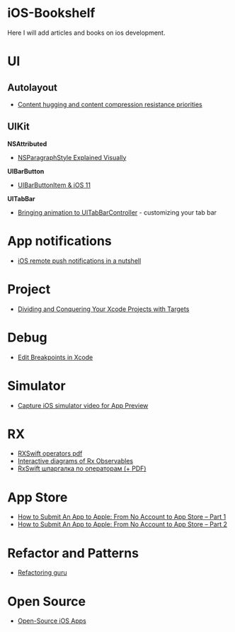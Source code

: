 # iOS-Bookshelf
Here I will add articles and books on ios development.


# UI

## Autolayout

* [Content hugging and content compression resistance priorities](https://medium.com/@abhimuralidharan/ios-content-hugging-and-content-compression-resistance-priorities-476fb5828ef)

## UIKit

**NSAttributed**
  
* [NSParagraphStyle Explained Visually](https://medium.com/@at_underscore/nsparagraphstyle-explained-visually-a8659d1fbd6f)

**UIBarButton**
  
* [UIBarButtonItem & iOS 11](https://www.matrixprojects.net/p/uibarbuttonitem-ios11)

**UITabBar**
  
* [Bringing animation to UITabBarController](https://medium.com/@JillevdWeerd/bringing-animation-to-uitabbarcontroller-1b8780ced374) - customizing your tab bar

# App notifications

* [iOS remote push notifications in a nutshell](https://medium.com/flawless-app-stories/ios-remote-push-notifications-in-a-nutshell-d05f5ccac252)

# Project

* [Dividing and Conquering Your Xcode Projects with Targets](https://www.appcoda.com/xcode-targets)

# Debug

* [Edit Breakpoints in Xcode](https://medium.com/ios-os-x-development/edit-breakpoints-in-xcode-a20b4e453598)

# Simulator
* [Capture iOS simulator video for App Preview](http://www.avanderlee.com/workflow/capture-ios-simulator-video-app-preview/)

# RX

* [RXSwift operators pdf](https://github.com/sparklone/RxSwift/blob/master/RXSwift%20operators.pdf)
* [Interactive diagrams of Rx Observables](http://rxmarbles.com/#timer)
* [RxSwift шпаргалка по операторам (+ PDF)](https://habr.com/post/281292/)

# App Store

* [How to Submit An App to Apple: From No Account to App Store – Part 1](https://www.raywenderlich.com/120-how-to-submit-an-app-to-apple-from-no-account-to-app-store-part-1)
* [How to Submit An App to Apple: From No Account to App Store – Part 2](https://www.raywenderlich.com/119-how-to-submit-an-app-to-apple-from-no-account-to-app-store-part-2)

# Refactor and Patterns

* [Refactoring guru](https://refactoring.guru)


# Open Source

* [Open-Source iOS Apps](https://github.com/dkhamsing/open-source-ios-apps)

